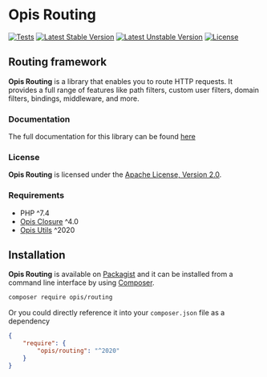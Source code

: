Opis Routing
=================
[![Tests](https://github.com/opis/routing/workflows/Tests/badge.svg)](https://github.com/opis/routing/actions)
[![Latest Stable Version](https://poser.pugx.org/opis/routing/version.png)](https://packagist.org/packages/opis/routing)
[![Latest Unstable Version](https://poser.pugx.org/opis/routing/v/unstable.png)](https://packagist.org/packages/opis/routing)
[![License](https://poser.pugx.org/opis/routing/license.png)](https://packagist.org/packages/opis/routing)

Routing framework
------------------
**Opis Routing** is a library that enables you to route HTTP requests. It provides a full range of features like
path filters, custom user filters, domain filters, bindings, middleware, and more.


### Documentation

The full documentation for this library can be found [here][documentation]

### License

**Opis Routing** is licensed under the [Apache License, Version 2.0][license]. 

### Requirements

* PHP ^7.4
* [Opis Closure] ^4.0
* [Opis Utils] ^2020

## Installation

**Opis Routing** is available on [Packagist] and it can be installed from a 
command line interface by using [Composer]. 

```bash
composer require opis/routing
```

Or you could directly reference it into your `composer.json` file as a dependency

```json
{
    "require": {
        "opis/routing": "^2020"
    }
}
```

[documentation]: https://www.opis.io/routing "Documentation"
[license]: https://www.apache.org/licenses/LICENSE-2.0 "Apache License"
[Packagist]: https://packagist.org/packages/opis/routing "Packagist"
[Composer]: https://getcomposer.org "Composer"
[Opis Closure]: https://github.com/opis/closure "Opis Closure"
[Opis Utils]: https://github.com/opis/utils "Opis Utils"